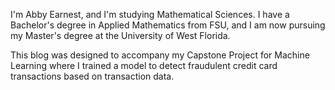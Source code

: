 I'm Abby Earnest, and I'm studying Mathematical Sciences. I have a Bachelor's degree in Applied Mathematics from FSU, and I am now pursuing my Master's degree at the University of West Florida.

This blog was designed to accompany my Capstone Project for Machine Learning where I trained a model to detect fraudulent credit card transactions based on transaction data.
